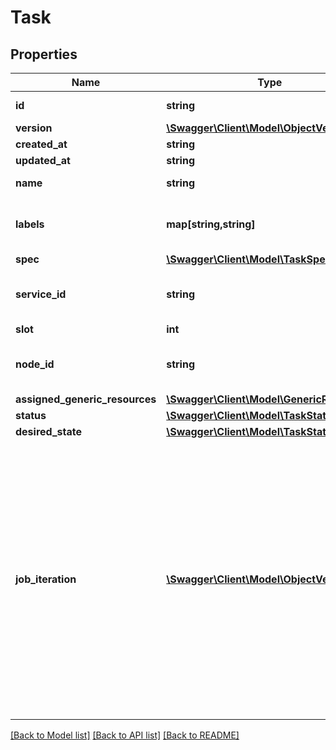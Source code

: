 # Task

## Properties
Name | Type | Description | Notes
------------ | ------------- | ------------- | -------------
**id** | **string** | The ID of the task. | [optional] 
**version** | [**\Swagger\Client\Model\ObjectVersion**](ObjectVersion.md) |  | [optional] 
**created_at** | **string** |  | [optional] 
**updated_at** | **string** |  | [optional] 
**name** | **string** | Name of the task. | [optional] 
**labels** | **map[string,string]** | User-defined key/value metadata. | [optional] 
**spec** | [**\Swagger\Client\Model\TaskSpec**](TaskSpec.md) |  | [optional] 
**service_id** | **string** | The ID of the service this task is part of. | [optional] 
**slot** | **int** |  | [optional] 
**node_id** | **string** | The ID of the node that this task is on. | [optional] 
**assigned_generic_resources** | [**\Swagger\Client\Model\GenericResources**](GenericResources.md) |  | [optional] 
**status** | [**\Swagger\Client\Model\TaskStatus**](TaskStatus.md) |  | [optional] 
**desired_state** | [**\Swagger\Client\Model\TaskState**](TaskState.md) |  | [optional] 
**job_iteration** | [**\Swagger\Client\Model\ObjectVersion**](ObjectVersion.md) | If the Service this Task belongs to is a job-mode service, contains the JobIteration of the Service this Task was created for. Absent if the Task was created for a Replicated or Global Service. | [optional] 

[[Back to Model list]](../README.md#documentation-for-models) [[Back to API list]](../README.md#documentation-for-api-endpoints) [[Back to README]](../README.md)


